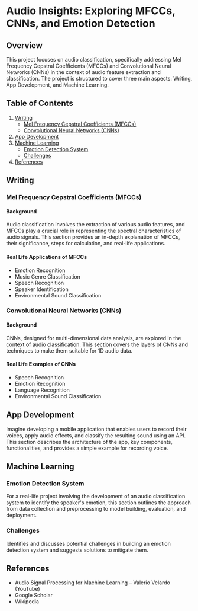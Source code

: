 # Audio Insights: Exploring MFCCs, CNNs, and Emotion Detection

## Overview

This project focuses on audio classification, specifically addressing Mel Frequency Cepstral Coefficients (MFCCs) and Convolutional Neural Networks (CNNs) in the context of audio feature extraction and classification. The project is structured to cover three main aspects: Writing, App Development, and Machine Learning.

## Table of Contents

1. [Writing](#writing)
   - [Mel Frequency Cepstral Coefficients (MFCCs)](#mel-frequency-cepstral-coefficients-mfccs)
   - [Convolutional Neural Networks (CNNs)](#convolutional-neural-networks-cnns)
2. [App Development](#app-development)
3. [Machine Learning](#machine-learning)
   - [Emotion Detection System](#emotion-detection-system)
   - [Challenges](#challenges)
4. [References](#references)

## Writing

### Mel Frequency Cepstral Coefficients (MFCCs)

#### Background

Audio classification involves the extraction of various audio features, and MFCCs play a crucial role in representing the spectral characteristics of audio signals. This section provides an in-depth explanation of MFCCs, their significance, steps for calculation, and real-life applications.

#### Real Life Applications of MFCCs

- Emotion Recognition
- Music Genre Classification
- Speech Recognition
- Speaker Identification
- Environmental Sound Classification

### Convolutional Neural Networks (CNNs)

#### Background

CNNs, designed for multi-dimensional data analysis, are explored in the context of audio classification. This section covers the layers of CNNs and techniques to make them suitable for 1D audio data.

#### Real Life Examples of CNNs

- Speech Recognition
- Emotion Recognition
- Language Recognition
- Environmental Sound Classification

## App Development

Imagine developing a mobile application that enables users to record their voices, apply audio effects, and classify the resulting sound using an API. This section describes the architecture of the app, key components, functionalities, and provides a simple example for recording voice.

## Machine Learning

### Emotion Detection System

For a real-life project involving the development of an audio classification system to identify the speaker's emotion, this section outlines the approach from data collection and preprocessing to model building, evaluation, and deployment.

### Challenges

Identifies and discusses potential challenges in building an emotion detection system and suggests solutions to mitigate them.

## References

- Audio Signal Processing for Machine Learning – Valerio Velardo (YouTube)
- Google Scholar
- Wikipedia

